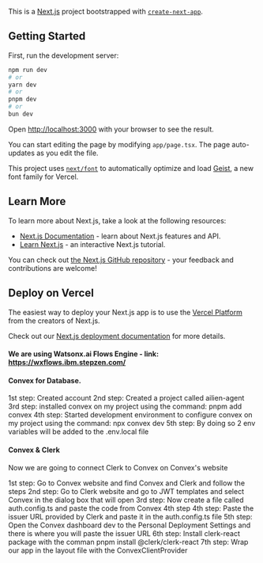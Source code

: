 This is a [Next.js](https://nextjs.org) project bootstrapped with [`create-next-app`](https://nextjs.org/docs/app/api-reference/cli/create-next-app).

## Getting Started

First, run the development server:

```bash
npm run dev
# or
yarn dev
# or
pnpm dev
# or
bun dev
```

Open [http://localhost:3000](http://localhost:3000) with your browser to see the result.

You can start editing the page by modifying `app/page.tsx`. The page auto-updates as you edit the file.

This project uses [`next/font`](https://nextjs.org/docs/app/building-your-application/optimizing/fonts) to automatically optimize and load [Geist](https://vercel.com/font), a new font family for Vercel.

## Learn More

To learn more about Next.js, take a look at the following resources:

- [Next.js Documentation](https://nextjs.org/docs) - learn about Next.js features and API.
- [Learn Next.js](https://nextjs.org/learn) - an interactive Next.js tutorial.

You can check out [the Next.js GitHub repository](https://github.com/vercel/next.js) - your feedback and contributions are welcome!

## Deploy on Vercel

The easiest way to deploy your Next.js app is to use the [Vercel Platform](https://vercel.com/new?utm_medium=default-template&filter=next.js&utm_source=create-next-app&utm_campaign=create-next-app-readme) from the creators of Next.js.

Check out our [Next.js deployment documentation](https://nextjs.org/docs/app/building-your-application/deploying) for more details.


#### We are using Watsonx.ai Flows Engine - link: https://wxflows.ibm.stepzen.com/ 

#### Convex for Database.
1st step: Created account 
2nd step: Created a project called ailien-agent
3rd step: installed convex on my project using the command: pnpm add convex
4th step: Started development environment to configure convex on my project using the command: npx convex dev
5th step: By doing so 2 env variables will be added to the .env.local file

#### Convex & Clerk
Now we are going to connect Clerk to Convex on Convex's website

1st step: Go to Convex website and find Convex and Clerk and follow the steps
2nd step: Go to Clerk website and go to JWT templates and select Convex in the dialog box that will open
3rd step: Now create a file called auth.config.ts and paste the code from Convex 4th step
4th step: Paste the issuer URL provided by Clerk and paste it in the auth.config.ts file
5th step: Open the Convex dashboard dev to the Personal Deployment Settings and there is where you will paste the issuer URL
6th step: Install clerk-react package with the comman pnpm install @clerk/clerk-react
7th step: Wrap our app in the layout file with the ConvexClientProvider

